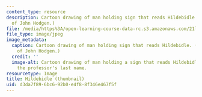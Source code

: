 ```yaml
---
content_type: resource
description: Cartoon drawing of man holding sign that reads Hildebidle. (Image courtesy
  of John Hodgen.)
file: /media/https%3A/open-learning-course-data-rc.s3.amazonaws.com/21l-704-studies-in-poetry-does-poetry-matter-fall-2002/d3da7f896bc692b0e4f88f346e467f5f_21l-704f02-th.jpg
file_type: image/jpeg
image_metadata:
  caption: Cartoon drawing of man holding sign that reads Hildebidle. (Image courtesy
    of John Hodgen.)
  credit: ''
  image-alt: Cartoon drawing of man holding a sign that reads Hildebidle, which is
    the professor's last name.
resourcetype: Image
title: Hildebidle (thumbnail)
uid: d3da7f89-6bc6-92b0-e4f8-8f346e467f5f
---
```

